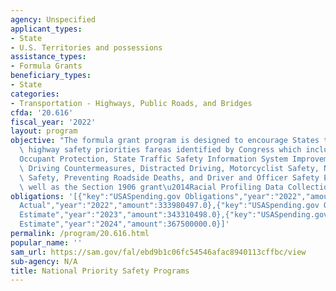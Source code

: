 ```yaml
---
agency: Unspecified
applicant_types:
- State
- U.S. Territories and possessions
assistance_types:
- Formula Grants
beneficiary_types:
- State
categories:
- Transportation - Highways, Public Roads, and Bridges
cfda: '20.616'
fiscal_year: '2022'
layout: program
objective: "The formula grant program is designed to encourage States to address national\
  \ highway safety priorities fareas identified by Congress which includes \u2014\
  Occupant Protection, State Traffic Safety Information System Improvements, Impaired\
  \ Driving Countermeasures, Distracted Driving, Motorcyclist Safety, Nonmotorized\
  \ Safety, Preventing Roadside Deaths, and Driver and Officer Safety Education, as\
  \ well as the Section 1906 grant\u2014Racial Profiling Data Collection."
obligations: '[{"key":"USASpending.gov Obligations","year":"2022","amount":329700990.88},{"key":"SAM.gov
  Actual","year":"2022","amount":333980497.0},{"key":"USASpending.gov Obligations","year":"2023","amount":341359948.1},{"key":"SAM.gov
  Estimate","year":"2023","amount":343310498.0},{"key":"USASpending.gov Obligations","year":"2024","amount":0.0},{"key":"SAM.gov
  Estimate","year":"2024","amount":367500000.0}]'
permalink: /program/20.616.html
popular_name: ''
sam_url: https://sam.gov/fal/ebd9b1c06fc54546afac8940113cffbc/view
sub-agency: N/A
title: National Priority Safety Programs
---
```

